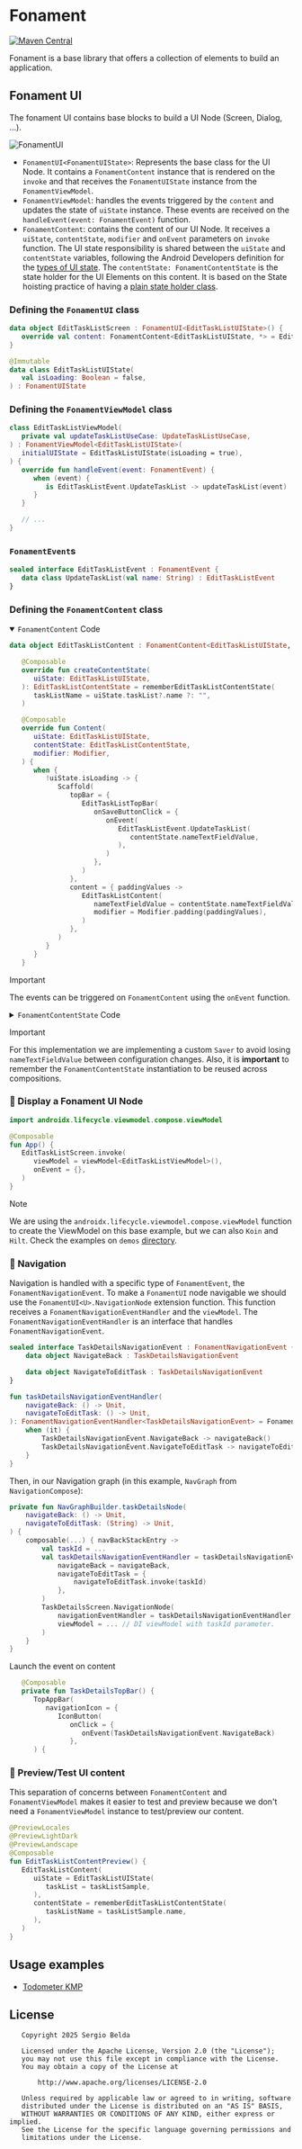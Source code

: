 # Fonament

[![Maven Central](https://img.shields.io/maven-central/v/dev.sergiobelda.fonament/fonament)](https://search.maven.org/search?q=g:dev.sergiobelda.fonament)

Fonament is a base library that offers a collection of elements to build an application.

## Fonament UI

The fonament UI contains base blocks to build a UI Node (Screen, Dialog, ...).

![FonamentUI](./resources/fonament-ui.svg)

- `FonamentUI<FonamentUIState>`: Represents the base class for the UI Node. It contains a `FonamentContent` instance that is rendered on the `invoke` and that receives the `FonamentUIState` instance from the `FonamentViewModel`.
- `FonamentViewModel`: handles the events triggered by the `content` and updates the state of `uiState` instance. These events are received on the `handleEvent(event: FonamentEvent)` function.
- `FonamentContent`: contains the content of our UI Node. It receives a `uiState`, `contentState`, `modifier` and `onEvent` parameters on `invoke` function. The UI state responsibility is shared between the `uiState` and `contentState` variables, following the Android Developers definition for the [types of UI state](https://developer.android.com/develop/ui/compose/state-hoisting#types-ui-state). The `contentState: FonamentContentState` is the state holder for the UI Elements on this content. It is based on the State hoisting practice of having a [plain state holder class](https://developer.android.com/develop/ui/compose/state-hoisting#classes-as-state-owner).

### Defining the `FonamentUI` class

```kotlin
data object EditTaskListScreen : FonamentUI<EditTaskListUIState>() {
   override val content: FonamentContent<EditTaskListUIState, *> = EditTaskListContent
}

@Immutable
data class EditTaskListUIState(
   val isLoading: Boolean = false,
) : FonamentUIState
```

### Defining the `FonamentViewModel` class

```kotlin
class EditTaskListViewModel(
   private val updateTaskListUseCase: UpdateTaskListUseCase,
) : FonamentViewModel<EditTaskListUIState>(
   initialUIState = EditTaskListUIState(isLoading = true),
) {
   override fun handleEvent(event: FonamentEvent) {
      when (event) {
         is EditTaskListEvent.UpdateTaskList -> updateTaskList(event)
      }
   }

   // ...
}
```

### `FonamentEvent`s

```kotlin
sealed interface EditTaskListEvent : FonamentEvent {
   data class UpdateTaskList(val name: String) : EditTaskListEvent
}
```

### Defining the `FonamentContent` class

<details open>

<summary><code>FonamentContent</code> Code</summary>

```kotlin
data object EditTaskListContent : FonamentContent<EditTaskListUIState, EditTaskListContentState>() {

   @Composable
   override fun createContentState(
      uiState: EditTaskListUIState,
   ): EditTaskListContentState = rememberEditTaskListContentState(
      taskListName = uiState.taskList?.name ?: "",
   )

   @Composable
   override fun Content(
      uiState: EditTaskListUIState,
      contentState: EditTaskListContentState,
      modifier: Modifier,
   ) {
      when {
         !uiState.isLoading -> {
            Scaffold(
               topBar = {
                  EditTaskListTopBar(
                     onSaveButtonClick = {
                        onEvent(
                           EditTaskListEvent.UpdateTaskList(
                              contentState.nameTextFieldValue,
                           ),
                        )
                     },
                  )
               },
               content = { paddingValues ->
                  EditTaskListContent(
                     nameTextFieldValue = contentState.nameTextFieldValue,
                     modifier = Modifier.padding(paddingValues),
                  )
               },
            )
         }
      }
   }
```

</details>

> [!IMPORTANT]
> The events can be triggered on `FonamentContent` using the `onEvent` function.

<details>

The `FonamentContentState` on this example is the responsible of holding the `TextField` value and receives the current `TaskList` name as an initial value.

<summary><code>FonamentContentState</code> Code</summary>

```kotlin
data class EditTaskListContentState internal constructor(
   private val taskListName: String,
) : FonamentContentState {

   var nameTextFieldValue: String by mutableStateOf(taskListName)
      private set

   override fun handleEvent(event: FonamentEvent) {
      when (event) {
         is EditTaskListEvent.NameTextFieldValueChange -> {
            nameTextFieldValue = event.value
         }
      }
   }

   companion object {
      internal fun saver(): Saver<EditTaskListContentState, String> = Saver(
         save = {
            it.nameTextFieldValue
         },
         restore = {
            EditTaskListContentState(
               taskListName = it,
            )
         },
      )
   }
}
```

```kotlin
@Composable
internal fun rememberEditTaskListContentState(
    taskListName: String,
): EditTaskListContentState = rememberSaveable(
    inputs = arrayOf(taskListName),
    saver = EditTaskListContentState.saver(),
) {
    EditTaskListContentState(
        taskListName = taskListName,
    )
}
```

</details>

> [!IMPORTANT]
> For this implementation we are implementing a custom `Saver` to avoid losing `nameTextFieldValue` between configuration changes. Also, it is **important** to remember the `FonamentContentState` instantiation to be reused across compositions.

### 📲 Display a Fonament UI Node

```kotlin
import androidx.lifecycle.viewmodel.compose.viewModel

@Composable
fun App() {
   EditTaskListScreen.invoke(
      viewModel = viewModel<EditTaskListViewModel>(),
      onEvent = {},
   )
}
```

> [!NOTE]
> We are using the `androidx.lifecycle.viewmodel.compose.viewModel` function to create the ViewModel on this base example, but we can also `Koin` and `Hilt`. Check the examples on `demos` [directory](https://github.com/serbelga/fonament/tree/main/demos).

### 🧭 Navigation

Navigation is handled with a specific type of `FonamentEvent`, the `FonamentNavigationEvent`. To make a `FonamentUI` node navigable we should use the `FonamentUI<U>.NavigationNode` extension function. This function receives a `FonamentNavigationEventHandler` and the `viewModel`. The `FonamentNavigationEventHandler` is an interface that handles `FonamentNavigationEvent`.

```kotlin
sealed interface TaskDetailsNavigationEvent : FonamentNavigationEvent {
    data object NavigateBack : TaskDetailsNavigationEvent

    data object NavigateToEditTask : TaskDetailsNavigationEvent
}

fun taskDetailsNavigationEventHandler(
    navigateBack: () -> Unit,
    navigateToEditTask: () -> Unit,
): FonamentNavigationEventHandler<TaskDetailsNavigationEvent> = FonamentNavigationEventHandler {
    when (it) {
        TaskDetailsNavigationEvent.NavigateBack -> navigateBack()
        TaskDetailsNavigationEvent.NavigateToEditTask -> navigateToEditTask()
    }
}
```

Then, in our Navigation graph (in this example, `NavGraph` from `NavigationCompose`):

```kotlin
private fun NavGraphBuilder.taskDetailsNode(
    navigateBack: () -> Unit,
    navigateToEditTask: (String) -> Unit,
) {
    composable(...) { navBackStackEntry ->
        val taskId = ...
        val taskDetailsNavigationEventHandler = taskDetailsNavigationEventHandler(
            navigateBack = navigateBack,
            navigateToEditTask = {
                navigateToEditTask.invoke(taskId)
            },
        )
        TaskDetailsScreen.NavigationNode(
            navigationEventHandler = taskDetailsNavigationEventHandler,
            viewModel = ... // DI viewModel with taskId parameter.
        )
    }
}
```

Launch the event on content

```kotlin
   @Composable
   private fun TaskDetailsTopBar() {
      TopAppBar(
         navigationIcon = {
            IconButton(
               onClick = {
                  onEvent(TaskDetailsNavigationEvent.NavigateBack)
               },
      ) {
```

### 📸 Preview/Test UI content

This separation of concerns between `FonamentContent` and `FonamentViewModel` makes it easier to test and preview because we don't need a `FonamentViewModel` instance to test/preview our content.

```kotlin
@PreviewLocales
@PreviewLightDark
@PreviewLandscape
@Composable
fun EditTaskListContentPreview() {
   EditTaskListContent(
      uiState = EditTaskListUIState(
         taskList = taskListSample,
      ),
      contentState = rememberEditTaskListContentState(
         taskListName = taskListSample.name,
      ),
   )
}
```

## Usage examples

- [Todometer KMP](https://github.com/serbelga/Todometer-KMP/tree/main/app-feature)

## License

```
   Copyright 2025 Sergio Belda

   Licensed under the Apache License, Version 2.0 (the "License");
   you may not use this file except in compliance with the License.
   You may obtain a copy of the License at

       http://www.apache.org/licenses/LICENSE-2.0

   Unless required by applicable law or agreed to in writing, software
   distributed under the License is distributed on an "AS IS" BASIS,
   WITHOUT WARRANTIES OR CONDITIONS OF ANY KIND, either express or implied.
   See the License for the specific language governing permissions and
   limitations under the License.
```
